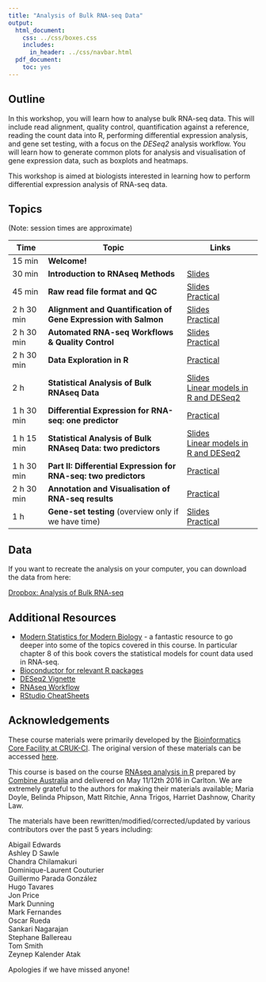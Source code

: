 ```yaml
---
title: "Analysis of Bulk RNA-seq Data"
output:
  html_document:
    css: ../css/boxes.css
    includes:
      in_header: ../css/navbar.html
  pdf_document:
    toc: yes
---
```


## Outline

In this workshop, you will learn how to analyse bulk RNA-seq data. This will
include read alignment, quality control, quantification against a reference,
reading the count data into R, performing differential expression analysis, and
gene set testing, with a focus on the _DESeq2_ analysis workflow. You will learn
how to generate common plots for analysis and visualisation of gene expression
data, such as boxplots and heatmaps.

This workshop is aimed at biologists interested in learning how to perform
differential expression analysis of RNA-seq data.


## Topics

(Note: session times are approximate)

| Time|Topic|Links|
|-----|-----|-----|
|15 min|**Welcome!**||
|30 min|**Introduction to RNAseq Methods** |[Slides](01_Introduction_to_RNAseq_Methods.html)|
|45 min|**Raw read file format and QC** |[Slides](02_FastQC_introduction.html)<br>[Practical](02_FastQC_practical.html)|
|2 h 30 min|**Alignment and Quantification of Gene Expression with Salmon** |[Slides](03_Quantification_with_Salmon_introduction.html)<br>[Practical](03_Quantification_with_Salmon_practical.html)|
|2 h 30 min|**Automated RNA-seq Workflows & Quality Control** |[Slides](04b_nextflow_rnaseq_introduction.html)<br>[Practical](04b_nextflow_rnaseq_practical.html)|
|2 h 30 min|**Data Exploration in R**|[Practical](05_Data_Exploration.html)|
|2 h|**Statistical Analysis of Bulk RNAseq Data**|[Slides](https://docs.google.com/presentation/d/1euDFiNCQXVedAQRPC8M9_2Kk943Fg_2eb9J6YI6nxk8/edit?usp=sharing)<br>[Linear models in R and DESeq2](07_Linear_Models.html)|
|1 h 30 min|**Differential Expression for RNA-seq: one predictor**|[Practical](08_DE_analysis_with_DESeq2.html)|
|1 h 15 min|**Statistical Analysis of Bulk RNAseq Data: two predictors**|[Slides](https://docs.google.com/presentation/d/1euDFiNCQXVedAQRPC8M9_2Kk943Fg_2eb9J6YI6nxk8/edit?usp=sharing)<br>[Linear models in R and DESeq2](07_Linear_Models.html)|
|1 h 30 min|**Part II: Differential Expression for RNA-seq: two predictors**|[Practical](08_DE_analysis_with_DESeq2.html)|
|2 h 30 min|**Annotation and Visualisation of RNA-seq results**|[Practical](09_Annotation_and_Visualisation.html)|
|1 h|**Gene-set testing** (overview only if we have time)|[Slides](10_Gene_set_testing_introduction.html)<br>[Practical](10_Gene_set_testing.html)|


## Data

If you want to recreate the analysis on your computer, you can download the data from here: 

[Dropbox: Analysis of Bulk RNA-seq]()


## Additional Resources

* [Modern Statistics for Modern Biology](https://www.huber.embl.de/msmb/08-chap.html) - a fantastic resource to go deeper into some of the topics covered in this course. In particular chapter 8 of this book covers the statistical models for count data used in RNA-seq.
* [Bioconductor for relevant R packages](https://bioconductor.org/)
* [DESeq2 Vignette](https://bioconductor.org/packages/release/bioc/vignettes/DESeq2/inst/doc/DESeq2.html)  
* [RNAseq Workflow](http://master.bioconductor.org/packages/release/workflows/vignettes/rnaseqGene/inst/doc/rnaseqGene.html)  
* [RStudio CheatSheets](https://rstudio.com/resources/cheatsheets/)


## Acknowledgements

These course materials were primarily developed by the [Bioinformatics Core Facility at CRUK-CI](https://www.cruk.cam.ac.uk/core-facilities/bioinformatics-core).
The original version of these materials can be accessed [here](https://bioinformatics-core-shared-training.github.io/Bulk_RNAseq_Course_Base/).

This course is based on the course [RNAseq analysis in
R](http://combine-australia.github.io/2016-05-11-RNAseq/) prepared by [Combine
Australia](https://combine.org.au/) and delivered on May 11/12th 2016 in
Carlton. We are extremely grateful to the authors for making their materials
available; Maria Doyle, Belinda Phipson, Matt Ritchie, Anna Trigos, Harriet
Dashnow, Charity Law.

The materials have been rewritten/modified/corrected/updated by various
contributors over the past 5 years including:

Abigail Edwards  
Ashley D Sawle  
Chandra Chilamakuri  
Dominique-Laurent Couturier  
Guillermo Parada González  
Hugo Tavares  
Jon Price  
Mark Dunning  
Mark Fernandes  
Oscar Rueda  
Sankari Nagarajan  
Stephane Ballereau  
Tom Smith  
Zeynep Kalender Atak  

Apologies if we have missed anyone!
